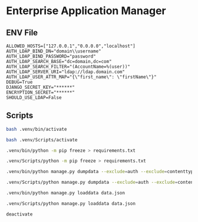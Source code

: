 # Enterprise Application Manager

## ENV File

```properties
ALLOWED_HOSTS=["127.0.0.1","0.0.0.0","localhost"]
AUTH_LDAP_BIND_DN="domain\\username"
AUTH_LDAP_BIND_PASSWORD="password"
AUTH_LDAP_SEARCH_BASE="dc=domain,dc=com"
AUTH_LDAP_SEARCH_FILTER="(AccountName=%(user))"
AUTH_LDAP_SERVER_URI="ldap://ldap.domain.com"
AUTH_LDAP_USER_ATTR_MAP="{\"first_name\": \"firstName\"}"
DEBUG=True
DJANGO_SECRET_KEY="******"
ENCRYPTION_SECRET="******"
SHOULD_USE_LDAP=False
```

## Scripts

```bash
bash .venv/bin/activate
```

```bash
bash .venv/Scripts/activate
```

```bash
.venv/bin/python -m pip freeze > requirements.txt
```

```bash
.venv/Scripts/python -m pip freeze > requirements.txt
```

```bash
.venv/bin/python manage.py dumpdata --exclude=auth --exclude=contenttypes --exclude=admin --exclude=sessions --indent=2 > data.json
```

```bash
.venv/Scripts/python manage.py dumpdata --exclude=auth --exclude=contenttypes --exclude=admin --exclude=sessions --indent=2 > data.json
```

```bash
.venv/bin/python manage.py loaddata data.json
```

```bash
.venv/Scripts/python manage.py loaddata data.json
```

```bash
deactivate
```